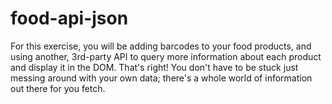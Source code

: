 # food-api-json

For this exercise, you will be adding barcodes to your food products, and using another, 3rd-party API to query more information about each product and display it in the DOM. That's right! You don't have to be stuck just messing around with your own data; there's a whole world of information out there for you fetch.